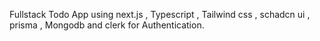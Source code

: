 Fullstack Todo App using next.js , Typescript , Tailwind css , schadcn ui , prisma , Mongodb and clerk for Authentication.
